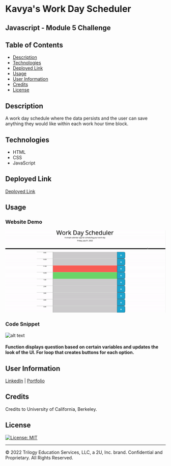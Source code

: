 # Kavya's Work Day Scheduler

## Javascript - Module 5 Challenge

## Table of Contents

- [Description](#description)
- [Technologies](#technologies)
- [Deployed Link](#link)
- [Usage](#usage)
- [User Information](#userinformation)
- [Credits](#credits)
- [License](#license)

## Description

A work day schedule where the data persists and the user can save anything they would like within each work hour time block.

## Technologies

- HTML
- CSS
- JavaScript

## Deployed Link

[Deployed Link](https://smandla.github.io/javascript_timedquiz/)

## Usage

### Website Demo

![alt text](assets/images/demo.gif)

### Code Snippet

![alt text](assets/images/codesnippet.png)

#### Function displays question based on certain variables and updates the look of the UI. For loop that creates buttons for each option.

## User Information

[LinkedIn](https://www.linkedin.com/in/srikavya-mandla/) |
[Portfolio](https://smandla.github.io/kavya_professionalportfolio/)

## Credits

Credits to University of California, Berkeley.

## License

[![License: MIT](https://img.shields.io/badge/License-MIT-yellow.svg)](https://opensource.org/licenses/MIT)

---

© 2022 Trilogy Education Services, LLC, a 2U, Inc. brand. Confidential and Proprietary. All Rights Reserved.
